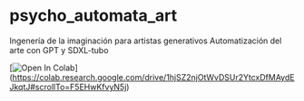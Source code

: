# psycho_automata_art
Ingenería de la imaginación para artistas generativos
Automatización del arte con GPT y SDXL-tubo 


[![Open In Colab](https://colab.research.google.com/assets/colab-badge.svg)]
(https://colab.research.google.com/drive/1hjSZ2njOtWvDSUr2YtcxDfMAydEJkqtJ#scrollTo=F5EHwKfvyN5j)
